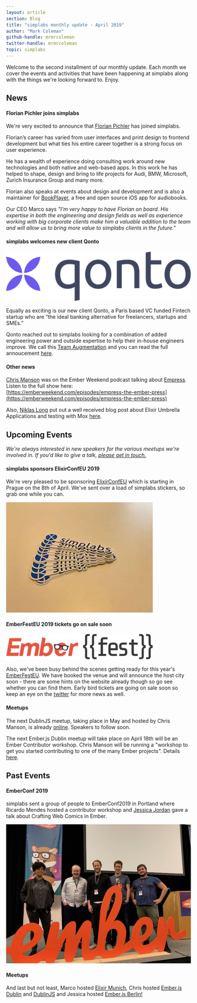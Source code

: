 ```yaml
---
layout: article
section: Blog
title: "simplabs monthly update - April 2019"
author: "Mark Coleman"
github-handle: mrmrcoleman
twitter-handle: mrmrcoleman
topic: simplabs
---
```


Welcome to the second installment of our monthly update. Each month we cover the events and activities that have been happening at simplabs along with the things we're looking forward to. Enjoy.

<!--break-->

## News

#### Florian Pichler joins simplabs

We're very excited to announce that [Florian Pichler](https://twitter.com/pichfl/) has joined simplabs.

Florian’s career has varied from user interfaces and print design to frontend development but what ties his entire career together is a strong focus on user experience.

He has a wealth of experience doing consulting work around new technologies and both native and web-based apps. In this work he has helped to shape, design and bring to life projects for Audi, BMW, Microsoft, Zurich Insurance Group and many more.

Florian also speaks at events about design and development and is also a maintainer for [BookPlayer](https://github.com/TortugaPower/BookPlayer), a free and open source iOS app for audiobooks.

Our CEO Marco says _"I'm very happy to have Florian on board. His expertise in both the engineering and design fields as well as experience working with big corporate clients make him a valuable addition to the team and will allow us to bring more value to simplabs clients in the future."_

#### simplabs welcomes new client Qonto

![Qonto Logo](/images/posts/2019-03-29-qonto-project/qonto-logo.png)

Equally as exciting is our new client Qonto, a Paris based VC funded Fintech startup who are “the ideal banking alternative for freelancers, startups and SMEs.”

Qonto reached out to simplabs looking for a combination of added engineering power and outside expertise to help their in-house engineers improve. We call this [Team Augmentation](https://simplabs.com/team-augmentation/index.html) and you can read the full annoucement [here](https://simplabs.com/blog/2019/03/29/qonto-project.html).

#### Other news

[Chris Manson](https://twitter.com/real_ate) was on the Ember Weekend podcast talking about [Empress](https://github.com/hodgesmr/Empress). Listen to the full show here: [https://emberweekend.com/episodes/empress-the-ember-press](https://emberweekend.com/episodes/empress-the-ember-press)

Also, [Niklas Long](https://twitter.com/niklas_long) put out a well received blog post about Elixir Umbrella Applications and testing with Mox [here](https://simplabs.com/blog/2019/03/13/elixir-umbrella-mox.html).

## Upcoming Events

_We're always interested in new speakers for the various meetups we're involved in. If you'd like to give a talk, [please get in touch.](https://simplabs.com/contact/index.html)_

#### simplabs sponsors ElixirConfEU 2019

We're very pleased to be sponsoring [ElixirConfEU](http://www.elixirconf.eu/) which is starting in Prague on the 8th of April. We've sent over a load of simplabs stickers, so grab one while you can.

![ElixirConfEU 2019](/images/posts/2019-04-05-april-monthly-update/elixir-conf-stickers.jpg)

#### EmberFestEU 2019 tickets go on sale soon

![EmberFestEU](/images/posts/2019-04-05-april-monthly-update/ember-fest-logo.png)

Also, we've been busy behind the scenes getting ready for this year's [EmberFestEU](https://emberfest.eu/). We have booked the venue and will announce the host city soon - there are some hints on the website already though so go see whether you can find them. Early bird tickets are going on sale soon so keep an eye on the [twitter](https://twitter.com/EmberFest) for more news as well.

#### Meetups

The next DublinJS meetup, taking place in May and hosted by Chris Manson, is already [online](https://www.meetup.com/DublinJS/events/fbllfpyzhbkb/). Speakers to follow soon.

The next Ember.js Dublin meetup will take place on April 18th will be an Ember Contributor workshop. Chris Manson will be running a "workshop to get you started contributing to one of the many Ember projects". Details [here](https://www.meetup.com/emberjsdublin/events/260148921/).

## Past Events

#### EmberConf 2019

simplabs sent a group of people to EmberConf2019 in Portland where Ricardo Mendes hosted a contributor workshop and [Jessica Jordan](https://twitter.com/jjordan_dev) gave a talk about Crafting Web Comics in Ember.

![EmberConf2019 Team Photo](/images/posts/2019-04-05-april-monthly-update/ember-conf-team-photo.jpg)

#### Meetups

And last but not least, Marco hosted [Elixir Munich](https://www.meetup.com/Elixir-Munich/events/259526263/), Chris hosted  [Ember.js Dublin](https://twitter.com/emberjsdublin/status/1101080708662132736) and [DublinJS](https://www.meetup.com/DublinJS/events/fbllfpyzgbdb/) and Jessica hosted [Ember.js Berlin!](https://www.meetup.com/Ember-js-Berlin/events/258984499/)

